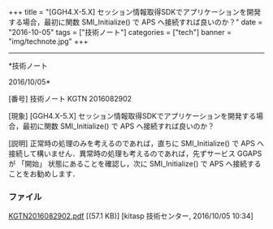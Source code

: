 ﻿+++
title = "[GGH4.X-5.X] セッション情報取得SDKでアプリケーションを開発する場合，最初に関数 SMI_Initialize() で APS へ接続すれば良いのか？"
date = "2016-10-05"
tags = ["技術ノート"]
categories = ["tech"]
banner = "img/technote.jpg"
+++

-----------------------------------------------------------------------------------------------------------------------------

*技術ノート

2016/10/05*


[番号]
技術ノート KGTN 2016082902

[現象]
[GGH4.X-5.X]
セッション情報取得SDKでアプリケーションを開発する場合，最初に関数
SMI_Initialize() で APS へ接続すれば良いのか？

[説明]
正常時の処理のみを考えるのであれば，直ちに SMI_Initialize() で APS
へ接続して構いません．異常時の処理も考えるのであれば，先ずサービス GGAPS
が 「開始」 状態にあることを確認し，次に SMI_Initialize() で APS
へ接続することをお勧めします．


### ファイル

 
 


[KGTN2016082902.pdf](http://techreport.kitasp.net/attachments/download/3027/KGTN2016082902.pdf)
 [(57.1 KB)] [kitasp 技術センター, 2016/10/05
10:34]


 


 

